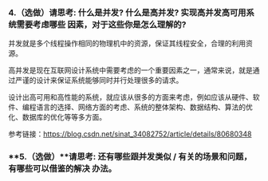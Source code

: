 ### 4.（选做）请思考: 什么是并发? 什么是高并发? 实现高并发高可用系统需要考虑哪些 因素，对于这些你是怎么理解的?

并发就是多个线程操作相同的物理机中的资源，保证其线程安全，合理的利用资源。

高并发是现在互联网设计系统中需要考虑的一个重要因素之一，通常来说，就是通过严谨的设计来保证系统能够同时并行处理很多的请求。

设计出高可用和高性能的系统，就应该从很多的方面来考虑，例如应该从硬件、软件、编程语言的选择、网络方面的考虑、系统的整体架构、数据结构、算法的优化、数据库的优化等等多方面。

参考链接：https://blog.csdn.net/sinat_34082752/article/details/80680348

### **5.（选做）**请思考: 还有哪些跟并发类似 / 有关的场景和问题，有哪些可以借鉴的解决 办法。


